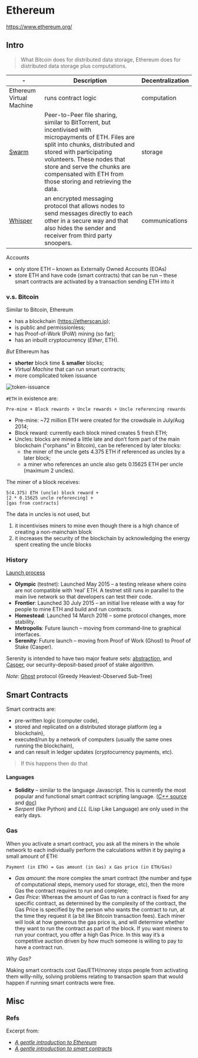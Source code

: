 # Ethereum

https://www.ethereum.org/

## Intro

> What Bitcoin does for distributed data storage, Ethereum does for distributed data storage plus computations.

-|Description|Decentralization
---|---|---
Ethereum Virtual Machine| runs contract logic|computation
[Swarm](https://github.com/ethersphere/swarm)| Peer-to-Peer file sharing, similar to BitTorrent, but incentivised with micropayments of ETH. Files are split into chunks, distributed and stored with participating volunteers. These nodes that store and serve the chunks are compensated with ETH from those storing and retrieving the data.|storage
[Whisper](https://github.com/ethereum/wiki/wiki/Whisper)|an encrypted messaging protocol that allows nodes to send messages directly to each other in a secure way and that also hides the sender and receiver from third party snoopers.|communications

Accounts 

- only store ETH – known as Externally Owned Accounts (EOAs)
- store ETH and have code (smart contracts) that can be run – these smart contracts are activated by a transaction sending ETH into it

### v.s. Bitcoin

Similar to Bitcoin, Ethereum

- has a blockchain (https://etherscan.io);
- is public and permissionless;
- has Proof-of-Work (PoW) mining (so far);
- has an inbuilt cryptocurrency (*Ether*, ETH).

*But* Ethereum has

- **shorter** block time & **smaller** blocks;
- *Virtual Machine* that can run smart contracts;
- more complicated token issuance

![token-issuance](https://bitsonblocks.files.wordpress.com/2016/10/eth_vs_btc_issuance.png)

`#ETH` in existence are:

```
Pre-mine + Block rewards + Uncle rewards + Uncle referencing rewards
```

- Pre-mine: ~72 million ETH were created for the crowdsale in July/Aug 2014;
- Block reward: currently each block mined creates 5 fresh ETH;
- Uncles: blocks are mined a little late and don’t form part of the main blockchain ("orphans" in Bitcoin), can be referenced by later blocks:
	- the miner of the uncle gets 4.375 ETH if referenced as uncles by a later block;
	- a miner who references an uncle also gets 0.15625 ETH per uncle (maximum 2 uncles).

The miner of a block receives:

```
5(4.375) ETH (uncle) block reward + 
[2 * 0.15625 uncle referencing] +
[gas from contracts]
```

The data in uncles is not used, but
		
1. it incentivises miners to mine even though there is a high chance of creating a non-mainchain block
2. it increases the security of the blockchain by acknowledging the energy spent creating the uncle blocks

### History

[Launch process](https://blog.ethereum.org/2015/03/03/ethereum-launch-process/)

- **Olympic** (testnet): Launched May 2015 – a testing release where coins are not compatible with ‘real’ ETH. A testnet still runs in parallel to the main live network so that developers can test their code.
- **Frontier**: Launched 30 July 2015 – an initial live release with a way for people to mine ETH and build and run contracts.
- **Homestead**: Launched 14 March 2016 – some protocol changes, more stability.
- **Metropolis**: Future launch – moving from command-line to graphical interfaces.
- **Serenity**: Future launch – moving from Proof of Work (Ghost) to Proof of Stake (Casper).

Serenity is intended to have two major feature sets: [abstraction](https://blog.ethereum.org/2015/12/24/understanding-serenity-part-i-abstraction/), and [Casper](https://blog.ethereum.org/2015/12/28/understanding-serenity-part-2-casper/), our security-deposit-based proof of stake algorithm.

*Note*: [Ghost](https://github.com/ethereum/wiki/wiki/White-Paper#modified-ghost-implementation) protocol (Greedy Heaviest-Observed Sub-Tree)

## Smart Contracts

Smart contracts are:

- pre-written logic (computer code),
- stored and replicated on a distributed storage platform (eg a blockchain),
- executed/run by a network of computers (usually the same ones running the blockchain),
- and can result in ledger updates (cryptocurrency payments, etc).

> If this happens then do that

#### Languages

- **Solidity** – similar to the language Javascript. This is currently the most popular and functional smart contract scripting language. ([*C++* source](https://github.com/ethereum/solidity) and [doc](https://solidity.readthedocs.io))
- *Serpent* (like Python) and *LLL* (Lisp Like Language) are only used in the early days.

### Gas

When you activate a smart contract, you ask all the miners in the whole network to each individually perform the calculations within it by paying a small amount of ETH:

```
Payment (in ETH) = Gas amount (in Gas) x Gas price (in ETH/Gas)
```

- *Gas amount*: the more complex the smart contract (the number and type of computational steps, memory used for storage, etc), then the more Gas the contract requires to run and complete;
- *Gas Price*: Whereas the amount of Gas to run a contract is fixed for any specific contract, as determined by the complexity of the contract, the Gas Price is specified by the person who wants the contract to run, at the time they request it (a bit like Bitcoin transaction fees). Each miner will look at how generous the gas price is, and will determine whether they want to run the contract as part of the block. If you want miners to run your contract, you offer a high Gas Price. In this way it’s a competitive auction driven by how much someone is willing to pay to have a contract run.

*Why Gas?*

Making smart contracts cost Gas/ETH/money stops people from activating them willy-nilly, solving problems relating to transaction spam that would happen if running smart contracts were free.

## Misc

### Refs

Excerpt from:

- *[A gentle introduction to Ethereum](https://bitsonblocks.net/2016/10/02/a-gentle-introduction-to-ethereum/)*
- *[A gentle introduction to smart contracts](https://bitsonblocks.net/2016/02/01/a-gentle-introduction-to-smart-contracts/)*
